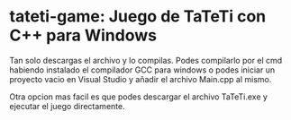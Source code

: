 # tateti-game: Juego de TaTeTi con C++ para Windows

<p>Tan solo descargas el archivo y lo compilas.
Podes compilarlo por el cmd habiendo instalado el compilador GCC para windows o podes iniciar un proyecto vacio en Visual Studio y añadir el archivo Main.cpp al mismo.</p>

<p>Otra opcion mas facil es que podes descargar el archivo TaTeTi.exe y ejecutar el juego directamente.</p>

